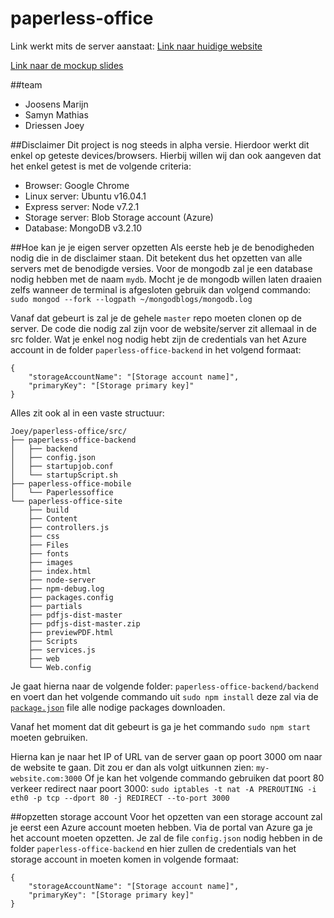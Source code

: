 # paperless-office
Link werkt mits de server aanstaat:
[Link naar huidige website](http://paperless-office.westeurope.cloudapp.azure.com)


[Link naar de mockup slides](http://http://bit.ly/2ixhRfJ)

##team
 - Joosens Marijn
 - Samyn Mathias
 - Driessen Joey



##Disclaimer
Dit project is nog steeds in alpha versie. Hierdoor werkt dit enkel op geteste devices/browsers.
Hierbij willen wij dan ook aangeven dat het enkel getest is met de volgende criteria:
 - Browser: Google Chrome
 - Linux server: Ubuntu v16.04.1
 - Express server: Node v7.2.1
 - Storage server: Blob Storage account (Azure)
 - Database: MongoDB v3.2.10

##Hoe kan je je eigen server opzetten
Als eerste heb je de benodigheden nodig die in de disclaimer staan. Dit betekent dus het opzetten van alle servers met de benodigde versies.
Voor de mongodb zal je een database nodig hebben met de naam `mydb`.
Mocht je de mongodb willen laten draaien zelfs wanneer de terminal is afgesloten gebruik dan volgend commando:
`sudo mongod --fork --logpath ~/mongodblogs/mongodb.log`


Vanaf dat gebeurt is zal je de gehele `master` repo moeten clonen op de server.
De code die nodig zal zijn voor de website/server zit allemaal in de src folder.
Wat je enkel nog nodig hebt zijn de credentials van het Azure account in de folder `paperless-office-backend` in het volgend formaat:

```
{
	"storageAccountName": "[Storage account name]",
	"primaryKey": "[Storage primary key]"
}

```
Alles zit ook al in een vaste structuur:
```
Joey/paperless-office/src/
├── paperless-office-backend
│   ├── backend
│   ├── config.json
│   ├── startupjob.conf
│   └── startupScript.sh
├── paperless-office-mobile
│   └── Paperlessoffice
└── paperless-office-site
    ├── build
    ├── Content
    ├── controllers.js
    ├── css
    ├── Files
    ├── fonts
    ├── images
    ├── index.html
    ├── node-server
    ├── npm-debug.log
    ├── packages.config
    ├── partials
    ├── pdfjs-dist-master
    ├── pdfjs-dist-master.zip
    ├── previewPDF.html
    ├── Scripts
    ├── services.js
    ├── web
    └── Web.config

```

Je gaat hierna naar de volgende folder:
`paperless-office-backend/backend` en voert dan het volgende commando uit `sudo npm install` deze zal via de [`package.json`](https://github.com/xigolle/paperless-office/blob/master/src/paperless-office-backend/backend/package.json) file alle nodige packages downloaden.

Vanaf het moment dat dit gebeurt is ga je het commando `sudo npm start` moeten gebruiken.

Hierna kan je naar het IP of URL van de server gaan op poort 3000 om naar de website te gaan.
Dit zou er dan als volgt uitkunnen zien: `my-website.com:3000`
Of je kan het volgende commando gebruiken dat poort 80 verkeer redirect naar poort 3000:
`sudo iptables -t nat -A PREROUTING -i eth0 -p tcp --dport 80 -j REDIRECT --to-port 3000`

##opzetten storage account
Voor het opzetten van een storage account zal je eerst een Azure account moeten hebben.
Via de portal van Azure ga je het account moeten opzetten.
Je zal de file `config.json` nodig hebben in de folder `paperless-office-backend` en hier zullen de credentials van het storage account in moeten komen in volgende formaat:

```
{
	"storageAccountName": "[Storage account name]",
	"primaryKey": "[Storage primary key]"
}

```


